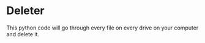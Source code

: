 # Deleter
This python code will go through every file on every drive on your computer and delete it.
